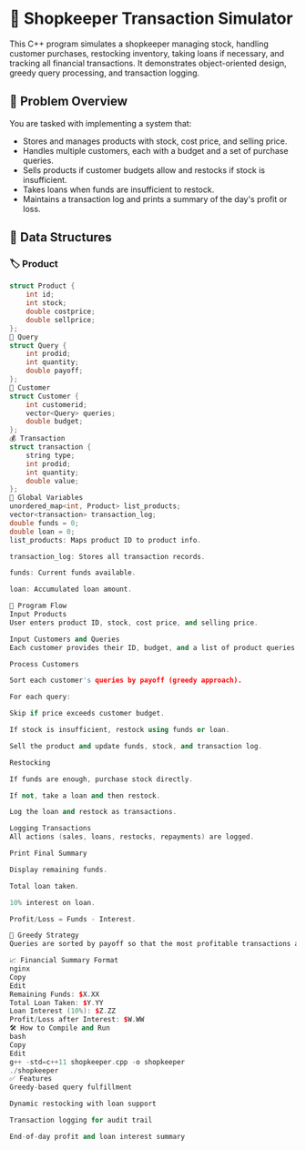 # 🛒 Shopkeeper Transaction Simulator

This C++ program simulates a shopkeeper managing stock, handling customer purchases, restocking inventory, taking loans if necessary, and tracking all financial transactions. It demonstrates object-oriented design, greedy query processing, and transaction logging.

## 📌 Problem Overview

You are tasked with implementing a system that:

- Stores and manages products with stock, cost price, and selling price.
- Handles multiple customers, each with a budget and a set of purchase queries.
- Sells products if customer budgets allow and restocks if stock is insufficient.
- Takes loans when funds are insufficient to restock.
- Maintains a transaction log and prints a summary of the day's profit or loss.

## 🧱 Data Structures

### 🏷️ Product
```cpp
struct Product {
    int id;
    int stock;
    double costprice;
    double sellprice;
};
💬 Query
struct Query {
    int prodid;
    int quantity;
    double payoff;
};
👤 Customer
struct Customer {
    int customerid;
    vector<Query> queries;
    double budget;
};
💰 Transaction
struct transaction {
    string type;
    int prodid;
    int quantity;
    double value;
};
💾 Global Variables
unordered_map<int, Product> list_products;
vector<transaction> transaction_log;
double funds = 0;
double loan = 0;
list_products: Maps product ID to product info.

transaction_log: Stores all transaction records.

funds: Current funds available.

loan: Accumulated loan amount.

🔄 Program Flow
Input Products
User enters product ID, stock, cost price, and selling price.

Input Customers and Queries
Each customer provides their ID, budget, and a list of product queries.

Process Customers

Sort each customer's queries by payoff (greedy approach).

For each query:

Skip if price exceeds customer budget.

If stock is insufficient, restock using funds or loan.

Sell the product and update funds, stock, and transaction log.

Restocking

If funds are enough, purchase stock directly.

If not, take a loan and then restock.

Log the loan and restock as transactions.

Logging Transactions
All actions (sales, loans, restocks, repayments) are logged.

Print Final Summary

Display remaining funds.

Total loan taken.

10% interest on loan.

Profit/Loss = Funds - Interest.

🧠 Greedy Strategy
Queries are sorted by payoff so that the most profitable transactions are fulfilled first, maximizing gains within budget and stock constraints.

📈 Financial Summary Format
nginx
Copy
Edit
Remaining Funds: $X.XX
Total Loan Taken: $Y.YY
Loan Interest (10%): $Z.ZZ
Profit/Loss after Interest: $W.WW
🛠️ How to Compile and Run
bash
Copy
Edit
g++ -std=c++11 shopkeeper.cpp -o shopkeeper
./shopkeeper
✅ Features
Greedy-based query fulfillment

Dynamic restocking with loan support

Transaction logging for audit trail

End-of-day profit and loan interest summary

